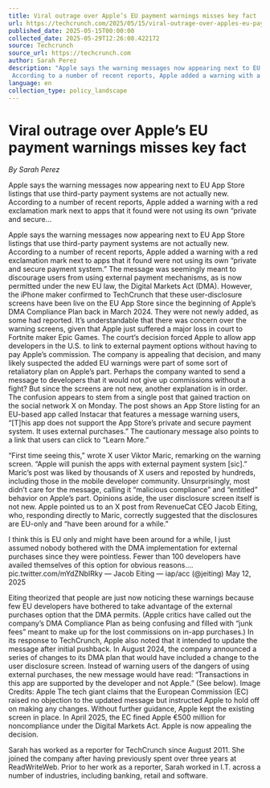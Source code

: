 ```yaml
---
title: Viral outrage over Apple’s EU payment warnings misses key fact
url: https://techcrunch.com/2025/05/15/viral-outrage-over-apples-eu-payment-warnings-misses-key-fact/
published_date: 2025-05-15T00:00:00
collected_date: 2025-05-29T12:26:08.422172
source: Techcrunch
source_url: https://techcrunch.com
author: Sarah Perez
description: "Apple says the warning messages now appearing next to EU App Store listings that use third-party payment systems are not actually new. 
 According to a number of recent reports, Apple added a warning with a red exclamation mark next to apps that it found were not using its own “private and secure..."
language: en
collection_type: policy_landscape
---
```


# Viral outrage over Apple’s EU payment warnings misses key fact

*By Sarah Perez*

Apple says the warning messages now appearing next to EU App Store listings that use third-party payment systems are not actually new. 
 According to a number of recent reports, Apple added a warning with a red exclamation mark next to apps that it found were not using its own “private and secure...

Apple says the warning messages now appearing next to EU App Store listings that use third-party payment systems are not actually new. 
 According to a number of recent reports, Apple added a warning with a red exclamation mark next to apps that it found were not using its own “private and secure payment system.” The message was seemingly meant to discourage users from using external payment mechanisms, as is now permitted under the new EU law, the Digital Markets Act (DMA). 
 However, the iPhone maker confirmed to TechCrunch that these user-disclosure screens have been live on the EU App Store since the beginning of Apple’s DMA Compliance Plan back in March 2024. They were not newly added, as some had reported. 
 It’s understandable that there was concern over the warning screens, given that Apple just suffered a major loss in court to Fortnite maker Epic Games. The court’s decision forced Apple to allow app developers in the U.S. to link to external payment options without having to pay Apple’s commission. The company is appealing that decision, and many likely suspected the added EU warnings were part of some sort of retaliatory plan on Apple’s part. Perhaps the company wanted to send a message to developers that it would not give up commissions without a fight? 
 But since the screens are not new, another explanation is in order. 
 The confusion appears to stem from a single post that gained traction on the social network X on Monday. The post shows an App Store listing for an EU-based app called Instacar that features a message warning users, “[T]his app does not support the App Store’s private and secure payment system. It uses external purchases.” 
 The cautionary message also points to a link that users can click to “Learn More.” 
 
 “First time seeing this,” wrote X user Viktor Maric, remarking on the warning screen. “Apple will punish the apps with external payment system [sic].” 
 Maric’s post was liked by thousands of X users and reposted by hundreds, including those in the mobile developer community. Unsurprisingly, most didn’t care for the message, calling it “malicious compliance” and “entitled” behavior on Apple’s part. 
 Opinions aside, the user disclosure screen itself is not new. 
 Apple pointed us to an X post from RevenueCat CEO Jacob Eiting, who, responding directly to Maric, correctly suggested that the disclosures are EU-only and “have been around for a while.” 
 
 I think this is EU only and might have been around for a while, I just assumed nobody bothered with the DMA implementation for external purchases since they were pointless. Fewer than 100 developers have availed themselves of this option for obvious reasons.… pic.twitter.com/mYdZNbIRky — Jacob Eiting — iap/acc (@jeiting) May 12, 2025 
 
 Eiting theorized that people are just now noticing these warnings because few EU developers have bothered to take advantage of the external purchases option that the DMA permits. (Apple critics have called out the company’s DMA Compliance Plan as being confusing and filled with “junk fees” meant to make up for the lost commissions on in-app purchases.) 
 In its response to TechCrunch, Apple also noted that it intended to update the message after initial pushback. In August 2024, the company announced a series of changes to its DMA plan that would have included a change to the user disclosure screen. Instead of warning users of the dangers of using external purchases, the new message would have read: “Transactions in this app are supported by the developer and not Apple.” (See below). 
 Image Credits: Apple 
 The tech giant claims that the European Commission (EC) raised no objection to the updated message but instructed Apple to hold off on making any changes. Without further guidance, Apple kept the existing screen in place. 
 In April 2025, the EC fined Apple €500 million for noncompliance under the Digital Markets Act. Apple is now appealing the decision.

Sarah has worked as a reporter for TechCrunch since August 2011. She joined the company after having previously spent over three years at ReadWriteWeb. Prior to her work as a reporter, Sarah worked in I.T. across a number of industries, including banking, retail and software.